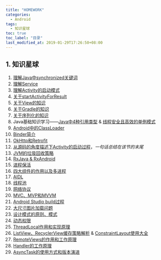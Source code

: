 ```yaml
---
title: "HOMEWORK"
categories:
  - Android
tags:
  - 知识星球
toc: true
toc_label: "目录"
last_modified_at: 2019-01-29T17:26:50+08:00
---
```


## 1. 知识星球

1. [理解Java中synchronized关键词](/android/week1-synchronized/)
2. [理解Service](/android/week2-service/)
3. [理解Activity的启动模式](/android/week3-activity/)
4. [关于startActivityForResult](/android/week4-startActivityForResult/)
5. [关于View的知识](/android/week5-view/)
6. [关于Gradle的知识](/android/week6-gradle/)
7. [关于序列化的知识](/android/week7-serialization/)
8. Java基础知识学习——[Java中4种引用类型](/java/java-foundation/#3-java%E4%B8%AD4%E7%A7%8D%E5%BC%95%E7%94%A8%E7%B1%BB%E5%9E%8B) & [线程安全且高效的单例模式](/design%20patterns/singleton/)
10.  [Android中的ClassLoader](/android/week10-classloader/)
11.  [Binder简介](/android/week11-binder/)
12.  [OkHttp和Retrofit](/android/week12-retrofit-okhttp/)
13.  [从源码的角度描述下Activity的启动过程](/android/%E5%9B%9B%E5%A4%A7%E7%BB%84%E4%BB%B6%E5%90%AF%E5%8A%A8%E8%BF%87%E7%A8%8B/#2-activity%E7%9A%84%E5%90%AF%E5%8A%A8%E6%B5%81%E7%A8%8B)，*一句话总结在该节的末尾*
14.  [JVM的垃圾回收策略](/android/week14-jvm-gc/)
15.  [RxJava & RxAndroid](/android/week15-rxjava&rxandroid/)
16.  [进程保活](/android/week16-keep-app-alive/)
17.  [四大组件的作用以及多进程](/android/week17-android-components/)
18.  [AIDL](/android/week18-aidl/)
19.  [线程池](/android/Android线程与线程池/#3--android中的线程池)
20.  [网络协议](/android/week20-network-protocol/)
21.  [MVC、MVP和MVVM](/android/week21-mvc&mvp&mvvm/)
22.  [Android Studio build过程](/android/week22-android-studio-build/)
23.  [大尺寸图片加载问题](/android/week23-load-large-bitmap/)
24.  [设计模式的原则、模式](/design%20patterns/design-pattern/)
25.  [动态权限](/android/%E7%90%90%E7%A2%8E%E7%9F%A5%E8%AF%86%E7%82%B9/#dynamic-permission)
26.  [ThreadLocal作用和实现原理](/android/Android%E6%B6%88%E6%81%AF%E6%9C%BA%E5%88%B6/#21-threadlocal%E7%9A%84%E5%B7%A5%E4%BD%9C%E5%8E%9F%E7%90%86)
27.  [ListView、RecyclerView缓存策略解析](/android/recyclerview-cache/) & [ConstraintLayout使用大全](/android/constraintlayout/)
28.  [RemoteViews的作用和工作原理](/android/RemoteViews/)
29.  [Handler的工作原理](/android/Android%E6%B6%88%E6%81%AF%E6%9C%BA%E5%88%B6/)
30.  [AsyncTask的使用方式和版本演进](/android/Android%E7%BA%BF%E7%A8%8B%E4%B8%8E%E7%BA%BF%E7%A8%8B%E6%B1%A0/#2-android%E4%B8%AD%E7%BA%BF%E7%A8%8B%E5%AD%98%E5%9C%A8%E5%BD%A2%E6%80%81)